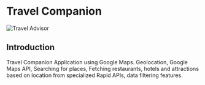 # Travel Companion

![Travel Advisor](https://i.ibb.co/qph2cZn/image.pngg)

## Introduction
Travel Companion Application using Google Maps. 
Geolocation, Google Maps API, Searching for places, Fetching restaurants, hotels and attractions based on location from specialized Rapid APIs, data filtering features.

